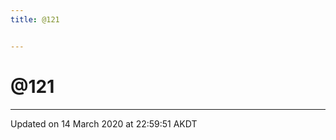 ```yaml
---
title: @121


---
```


# @121























-------------------------------

Updated on 14 March 2020 at 22:59:51 AKDT